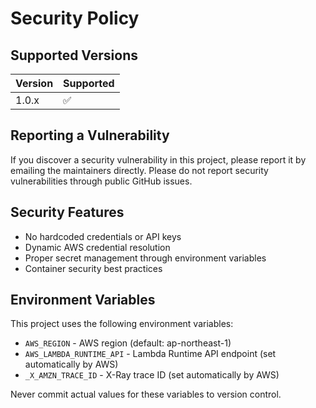 # Security Policy

## Supported Versions

| Version | Supported          |
| ------- | ------------------ |
| 1.0.x   | :white_check_mark: |

## Reporting a Vulnerability

If you discover a security vulnerability in this project, please report it by emailing the maintainers directly. Please do not report security vulnerabilities through public GitHub issues.

## Security Features

- No hardcoded credentials or API keys
- Dynamic AWS credential resolution
- Proper secret management through environment variables
- Container security best practices

## Environment Variables

This project uses the following environment variables:

- `AWS_REGION` - AWS region (default: ap-northeast-1)
- `AWS_LAMBDA_RUNTIME_API` - Lambda Runtime API endpoint (set automatically by AWS)
- `_X_AMZN_TRACE_ID` - X-Ray trace ID (set automatically by AWS)

Never commit actual values for these variables to version control.
